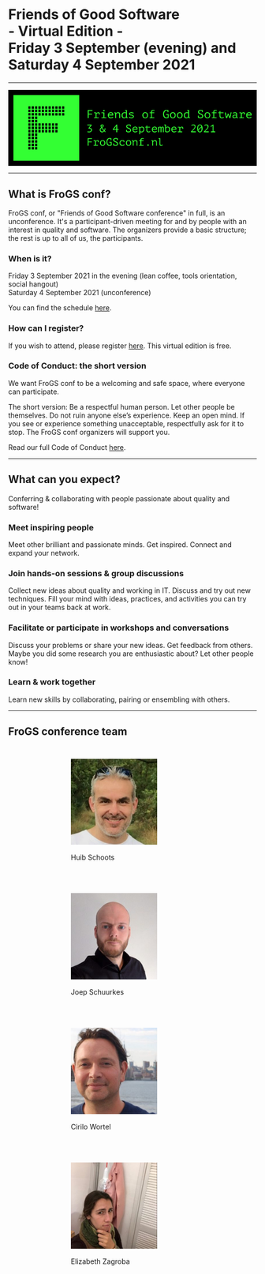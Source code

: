 <!--
.. title: FroGS conf
.. slug: index
.. date: 2021-05-14 12:45:47 UTC
.. tags: 
.. category: 
.. link: 
.. description: 
.. type: text
.. hidetitle: true
-->

<h1 class="align-center">Friends of Good Software<br>- Virtual Edition -<br>Friday 3 September (evening) and<br>Saturday 4 September 2021</h1>

---

<div style="display:flex; justify-content:center; align-items:center;">
	<img class="banner" src="/assets/images/frogsconf-banner-sep2021.png"/>
</div>

---

## What is FroGS conf?
FroGS conf, or "Friends of Good Software conference" in full, is an unconference. It's a participant-driven meeting for and by people with an interest in quality and software. The organizers provide a basic structure; the rest is up to all of us, the participants.


### When is it?

Friday 3 September 2021 in the evening (lean coffee, tools orientation, social hangout)  
Saturday 4 September 2021 (unconference)


You can find the schedule [here](link://slug/schedule).


### How can I register?

If you wish to attend, please register [here](link://slug/register). This virtual edition is free.


### Code of Conduct: the short version

We want FroGS conf to be a welcoming and safe space, where everyone can participate.

The short version: Be a respectful human person. Let other people be themselves. Do not ruin anyone else’s experience. Keep an open mind. If you see or experience something unacceptable, respectfully ask for it to stop. The FroGS conf organizers will support you.

Read our full Code of Conduct [here](link://slug/code-of-conduct).

---

## What can you expect?

Conferring & collaborating with people passionate about quality and software!

### Meet inspiring people
Meet other brilliant and passionate minds. Get inspired. Connect and expand your network. 

### Join hands-on sessions & group discussions
Collect new ideas about quality and working in IT. Discuss and try out new techniques. Fill your mind with ideas, practices, and activities you can try out in your teams back at work.

### Facilitate or participate in workshops and conversations
Discuss your problems or share your new ideas. Get feedback from others. Maybe you did some research you are enthusiastic about? Let other people know!

### Learn & work together
Learn new skills by collaborating, pairing or ensembling with others.


---


## FroGS conference team

<div style="display:flex; justify-content:center; flex-wrap:wrap;">
	<div style="width:250px; margin:25px;">
		<img class="d-block ml-auto mr-auto rounded-circle" style="width:70%" src="/assets/images/huib5-300x298.jpg"/>
		<p class="text-center">Huib Schoots
			<a href="https://twitter.com/huibschoots" target="_blank"><i class="fab fa-twitter" aria-hidden="true"></i></a>
			<a href="https://www.linkedin.com/in/huibschoots/" target="_blank"><i class="fab fa-linkedin" aria-hidden="true"></i></a>
		</p>
	</div>
	<div style="width:250px; margin:25px;">
		<img class="d-block ml-auto mr-auto rounded-circle" style="width:70%" src="/assets/images/joep-300x300.jpeg"/>
		<p class="text-center">Joep Schuurkes
			<a href="https://twitter.com/j19sch" target="_blank"><i class="fab fa-twitter" aria-hidden="true"></i></a>
			<a href="https://www.linkedin.com/in/joepschuurkes/" target="_blank"><i class="fab fa-linkedin" aria-hidden="true"></i></a>
		</p>
	</div>
	<div style="width:250px; margin:25px;">
		<img class="d-block ml-auto mr-auto rounded-circle" style="width:70%" src="/assets/images/cirilo-300x300.jpeg"/>
		<p class="text-center">Cirilo Wortel
			<a href="https://twitter.com/sietstweets" target="_blank"><i class="fab fa-twitter" aria-hidden="true"></i></a>
			<a href="https://www.linkedin.com/in/cirilowortel/" target="_blank"><i class="fab fa-linkedin" aria-hidden="true"></i></a>
		</p>
	</div>
	<div style="width:250px; margin:25px;">
		<img class="d-block ml-auto mr-auto rounded-circle" style="width:70%" src="/assets/images/elizabeth-300x300.jpg"/>
		<p class="text-center">Elizabeth Zagroba
			<a href="https://twitter.com/ezagroba" target="_blank"><i class="fab fa-twitter" aria-hidden="true"></i></a>
			<a href="https://www.linkedin.com/in/ezagroba/" target="_blank"><i class="fab fa-linkedin" aria-hidden="true"></i></a>
		</p>
	</div>
</div>
